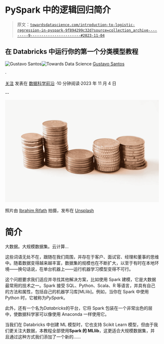 # PySpark 中的逻辑回归简介

> 原文：[`towardsdatascience.com/introduction-to-logistic-regression-in-pyspark-9f894299c32d?source=collection_archive---------9-----------------------#2023-11-04`](https://towardsdatascience.com/introduction-to-logistic-regression-in-pyspark-9f894299c32d?source=collection_archive---------9-----------------------#2023-11-04)

## 在 Databricks 中运行你的第一个分类模型教程

[](https://gustavorsantos.medium.com/?source=post_page-----9f894299c32d--------------------------------)![Gustavo Santos](https://gustavorsantos.medium.com/?source=post_page-----9f894299c32d--------------------------------)[](https://towardsdatascience.com/?source=post_page-----9f894299c32d--------------------------------)![Towards Data Science](https://towardsdatascience.com/?source=post_page-----9f894299c32d--------------------------------) [Gustavo Santos](https://gustavorsantos.medium.com/?source=post_page-----9f894299c32d--------------------------------)

·

[关注](https://medium.com/m/signin?actionUrl=https%3A%2F%2Fmedium.com%2F_%2Fsubscribe%2Fuser%2F4429d99b1245&operation=register&redirect=https%3A%2F%2Ftowardsdatascience.com%2Fintroduction-to-logistic-regression-in-pyspark-9f894299c32d&user=Gustavo+Santos&userId=4429d99b1245&source=post_page-4429d99b1245----9f894299c32d---------------------post_header-----------) 发表在 [数据科学前沿](https://towardsdatascience.com/?source=post_page-----9f894299c32d--------------------------------) ·10 分钟阅读·2023 年 11 月 4 日[](https://medium.com/m/signin?actionUrl=https%3A%2F%2Fmedium.com%2F_%2Fvote%2Ftowards-data-science%2F9f894299c32d&operation=register&redirect=https%3A%2F%2Ftowardsdatascience.com%2Fintroduction-to-logistic-regression-in-pyspark-9f894299c32d&user=Gustavo+Santos&userId=4429d99b1245&source=-----9f894299c32d---------------------clap_footer-----------)

--

[](https://medium.com/m/signin?actionUrl=https%3A%2F%2Fmedium.com%2F_%2Fbookmark%2Fp%2F9f894299c32d&operation=register&redirect=https%3A%2F%2Ftowardsdatascience.com%2Fintroduction-to-logistic-regression-in-pyspark-9f894299c32d&source=-----9f894299c32d---------------------bookmark_footer-----------)![](img/2728b2918920168e3a496a57722adcf0.png)

照片由 [Ibrahim Rifath](https://unsplash.com/@ripeyyy_?utm_content=creditCopyText&utm_medium=referral&utm_source=unsplash) 拍摄，发布在 [Unsplash](https://unsplash.com/photos/stacked-round-gold-colored-coins-on-white-surface-OApHds2yEGQ?utm_content=creditCopyText&utm_medium=referral&utm_source=unsplash)

# 简介

大数据。大规模数据集。云计算…

这些词语无处不在，跟随在我们周围，并存在于客户、面试官、经理和董事的思维中。随着数据变得越来越丰富，数据集的规模也在不断扩大，以至于有时在本地环境——换句话说，在单台机器上——运行机器学习模型变得不可行。

这个问题要求我们适应并寻找其他解决方案，比如使用 Spark 建模，它是大数据最常用的技术之一。Spark 接受 SQL、Python、Scala、R 等语言，并具有自己的方法和属性，包括自己的机器学习库[MLlib]。例如，当你在 Spark 中使用 Python 时，它被称为*PySpark*。

此外，还有一个名为*Databricks*的平台，它将 Spark 包装在一个非常出色的层中，使数据科学家可以像使用 Anaconda 一样使用它。

当我们在 Databricks 中创建 ML 模型时，它也支持 Scikit Learn 模型，但由于我们更关注大数据，本教程全部使用**Spark 的 MLlib**，这更适合大规模数据集，并且通过这种方式我们添加了一个新的……

